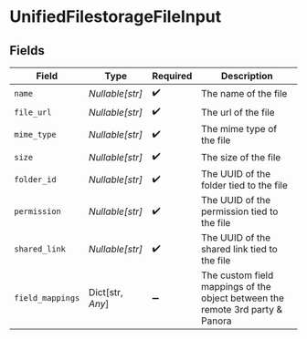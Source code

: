 # UnifiedFilestorageFileInput


## Fields

| Field                                                                         | Type                                                                          | Required                                                                      | Description                                                                   |
| ----------------------------------------------------------------------------- | ----------------------------------------------------------------------------- | ----------------------------------------------------------------------------- | ----------------------------------------------------------------------------- |
| `name`                                                                        | *Nullable[str]*                                                               | :heavy_check_mark:                                                            | The name of the file                                                          |
| `file_url`                                                                    | *Nullable[str]*                                                               | :heavy_check_mark:                                                            | The url of the file                                                           |
| `mime_type`                                                                   | *Nullable[str]*                                                               | :heavy_check_mark:                                                            | The mime type of the file                                                     |
| `size`                                                                        | *Nullable[str]*                                                               | :heavy_check_mark:                                                            | The size of the file                                                          |
| `folder_id`                                                                   | *Nullable[str]*                                                               | :heavy_check_mark:                                                            | The UUID of the folder tied to the file                                       |
| `permission`                                                                  | *Nullable[str]*                                                               | :heavy_check_mark:                                                            | The UUID of the permission tied to the file                                   |
| `shared_link`                                                                 | *Nullable[str]*                                                               | :heavy_check_mark:                                                            | The UUID of the shared link tied to the file                                  |
| `field_mappings`                                                              | Dict[str, *Any*]                                                              | :heavy_minus_sign:                                                            | The custom field mappings of the object between the remote 3rd party & Panora |